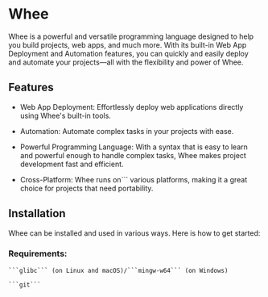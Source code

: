 # Whee
Whee is a powerful and versatile programming language designed to help you build projects, web apps, and much more. With its built-in Web App Deployment and Automation features, you can quickly and easily deploy and automate your projects—all with the flexibility and power of Whee.
## Features
- Web App Deployment: Effortlessly deploy web applications directly using Whee's built-in tools.

- Automation: Automate complex tasks in your projects with ease.

- Powerful Programming Language: With a syntax that is easy to learn and powerful enough to handle complex tasks, Whee makes project development fast and efficient.

- Cross-Platform: Whee runs on``` various platforms, making it a great choice for projects that need portability.
## Installation

Whee can be installed and used in various ways. Here is how to get started:
### Requirements:

    ```glibc``` (on Linux and macOS)/```mingw-w64``` (on Windows)

    ```git```
